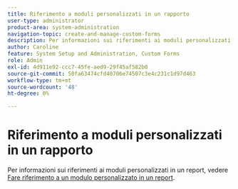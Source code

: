 ```yaml
---
title: Riferimento a moduli personalizzati in un rapporto
user-type: administrator
product-area: system-administration
navigation-topic: create-and-manage-custom-forms
description: Per informazioni sui riferimenti ai moduli personalizzati in un report, vedere l'articolo "Fare riferimento a un modulo personalizzato in un report".
author: Caroline
feature: System Setup and Administration, Custom Forms
role: Admin
exl-id: 4d911e92-ccc7-45fe-aed9-29f45af582b0
source-git-commit: 50fa63474cfd40706e74507c3e4c231c1d97d463
workflow-type: tm+mt
source-wordcount: '48'
ht-degree: 0%

---
```


# Riferimento a moduli personalizzati in un rapporto

Per informazioni sui riferimenti ai moduli personalizzati in un report, vedere [Fare riferimento a un modulo personalizzato in un report](../../../reports-and-dashboards/reports/creating-and-managing-reports/reference-custom-form-report.md).
